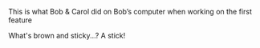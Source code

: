 This is what Bob & Carol did on Bob’s computer when working on the first feature

What's brown and sticky...? A stick!

